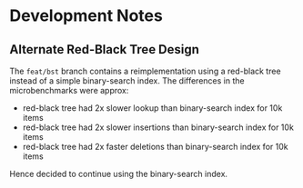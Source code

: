 # Development Notes

## Alternate Red-Black Tree Design

The `feat/bst` branch contains a reimplementation using a red-black tree instead of a simple binary-search index. The differences in the microbenchmarks were approx:

- red-black tree had 2x slower lookup than binary-search index for 10k items
- red-black tree had 2x slower insertions than binary-search index for 10k items
- red-black tree had 2x faster deletions than binary-search index for 10k items

Hence decided to continue using the binary-search index.
